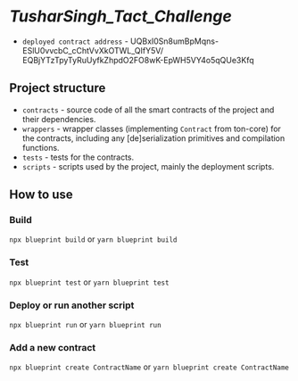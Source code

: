 # _TusharSingh_Tact_Challenge_

-   `deployed contract address` - UQBxI0Sn8umBpMqns-ESlU0vvcbC_cChtVvXkOTWL_QIfY5V/ EQBjYTzTpyTyRuUyfkZhpdO2FO8wK-EpWH5VY4o5qQUe3Kfq

## Project structure

-   `contracts` - source code of all the smart contracts of the project and their dependencies.
-   `wrappers` - wrapper classes (implementing `Contract` from ton-core) for the contracts, including any [de]serialization primitives and compilation functions.
-   `tests` - tests for the contracts.
-   `scripts` - scripts used by the project, mainly the deployment scripts.

## How to use

### Build

`npx blueprint build` or `yarn blueprint build`

### Test

`npx blueprint test` or `yarn blueprint test`

### Deploy or run another script

`npx blueprint run` or `yarn blueprint run`

### Add a new contract

`npx blueprint create ContractName` or `yarn blueprint create ContractName`
